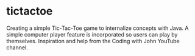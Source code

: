 # tictactoe
Creating a simple Tic-Tac-Toe game to internalize concepts with Java. A simple computer player feature is incorporated so users can play by themselves. Inspiration and help from the Coding with John YouTube channel.
